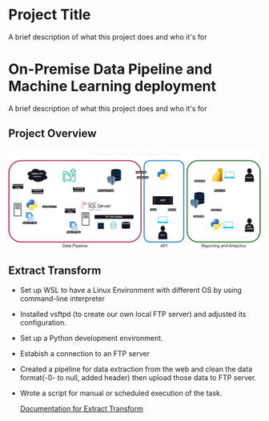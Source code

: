 
# Project Title

A brief description of what this project does and who it's for


# On-Premise Data Pipeline and Machine Learning deployment

A brief description of what this project does and who it's for


## Project Overview

![Project Overview](/images/diagram.png)

## Extract Transform

- Set up WSL to have a Linux Environment with different OS by using command-line interpreter
- Installed vsftpd (to create our own local FTP server) and adjusted its configuration.
- Set up a Python development environment.
- Estabish a connection to an FTP server 
- Created a pipeline for data extraction from the web and clean the data format(-0- to null, added header) then upload those data to FTP server.
- Wrote a script for manual or scheduled execution of the task.

    [Documentation for Extract Transform](https://github.com/Miraiumxdd/on-premise-data-pipeline-ml-deployment/tree/main/Extract%20Transform) 





